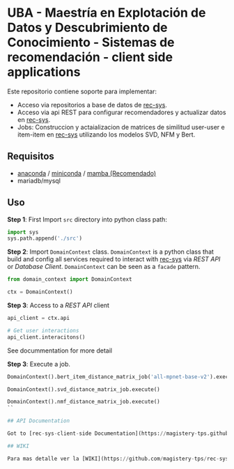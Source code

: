 # UBA - Maestría en Explotación de Datos y Descubrimiento de Conocimiento - Sistemas de recomendación - client side applications

Este repositorio contiene soporte para implementar:

* Acceso via repositorios a base de datos de [rec-sys](https://github.com/magistery-tps/rec-sys).
* Acceso via api REST para configurar recomendadores y actualizar datos en [rec-sys](https://github.com/magistery-tps/rec-sys).
* Jobs: Construccion y actaializacion de matrices de similitud user-user e item-item en [rec-sys](https://github.com/magistery-tps/rec-sys) utilizando los modelos SVD, NFM y Bert.

## Requisitos

* [anaconda](https://www.anaconda.com/products/individual) / [miniconda](https://docs.conda.io/en/latest/miniconda.html) / [mamba (Recomendado)](https://github.com/mamba-org/mamba)
* mariadb/mysql


## Uso

**Step 1**: First Import `src` directory into python class path:

```python
import sys
sys.path.append('./src')
```

**Step 2**: Import `DomainContext` class. `DomainContext` is a python class that build and config all services required to interact with [rec-sys](https://github.com/magistery-tps/rec-sys) via _REST API_ or _Database Client_. `DomainContext` can be seen as a `facade` pattern. 

```python
from domain_context import DomainContext

ctx = DomainContext()
```

**Step 3**: Access to a _REST API_ client

```python
api_client = ctx.api

# Get user interactions
api_client.interacitons()
```
See docummentation for more detail


**Step 3**: Execute a job.

```python
DomainContext().bert_item_distance_matrix_job('all-mpnet-base-v2').execute()

DomainContext().svd_distance_matrix_job.execute()

DomainContext().nmf_distance_matrix_job.execute()
``

## API Documentation

Got to [rec-sys-client-side Documentation](https://magistery-tps.github.io/rec-sys-client-side)

## WIKI

Para mas detalle ver la [WIKI](https://github.com/magistery-tps/rec-sys/wiki) del proyecto.

